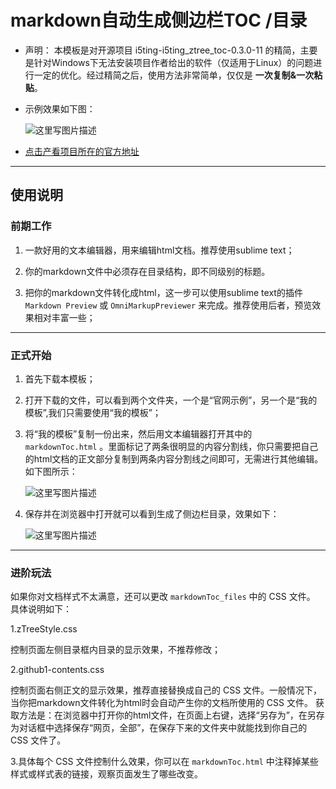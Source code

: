 # markdown自动生成侧边栏TOC /目录

- 声明： 本模板是对开源项目 i5ting-i5ting_ztree_toc-0.3.0-11 的精简，主要是针对Windows下无法安装项目作者给出的软件（仅适用于Linux）的问题进行一定的优化。经过精简之后，使用方法非常简单，仅仅是 **一次复制&一次粘贴**。
- 示例效果如下图：

    ![这里写图片描述](http://img.blog.csdn.net/20160423162159319)

- [点击产看项目所在的官方地址](http://i5ting.github.io/i5ting_ztree_toc/)

---

## 使用说明

### 前期工作

1. 一款好用的文本编辑器，用来编辑html文档。推荐使用sublime text；

2. 你的markdown文件中必须存在目录结构，即不同级别的标题。

3. 把你的markdown文件转化成html，这一步可以使用sublime text的插件 `Markdown Preview` 或 `OmniMarkupPreviewer` 来完成。推荐使用后者，预览效果相对丰富一些；

---

### 正式开始

1. 首先下载本模板；

2. 打开下载的文件，可以看到两个文件夹，一个是“官网示例”，另一个是“我的模板”,我们只需要使用“我的模板”；

3. 将“我的模板”复制一份出来，然后用文本编辑器打开其中的 `markdownToc.html` 。里面标记了两条很明显的内容分割线，你只需要把自己的html文档的正文部分复制到两条内容分割线之间即可，无需进行其他编辑。如下图所示：

    ![这里写图片描述](http://img.blog.csdn.net/20160423162738305)

4. 保存并在浏览器中打开就可以看到生成了侧边栏目录，效果如下：

    ![这里写图片描述](http://img.blog.csdn.net/20160423162340194)

---

### 进阶玩法

如果你对文档样式不太满意，还可以更改 `markdownToc_files` 中的 CSS 文件。
具体说明如下：

1.zTreeStyle.css

控制页面左侧目录框内目录的显示效果，不推荐修改；

2.github1-contents.css

控制页面右侧正文的显示效果，推荐直接替换成自己的 CSS 文件。一般情况下，当你把markdown文件转化为html时会自动产生你的文档所使用的 CSS 文件。
获取方法是：在浏览器中打开你的html文件，在页面上右键，选择“另存为”，在另存为对话框中选择保存“网页，全部”，在保存下来的文件夹中就能找到你自己的 CSS 文件了。

3.具体每个 CSS 文件控制什么效果，你可以在 `markdownToc.html` 中注释掉某些样式或样式表的链接，观察页面发生了哪些改变。
